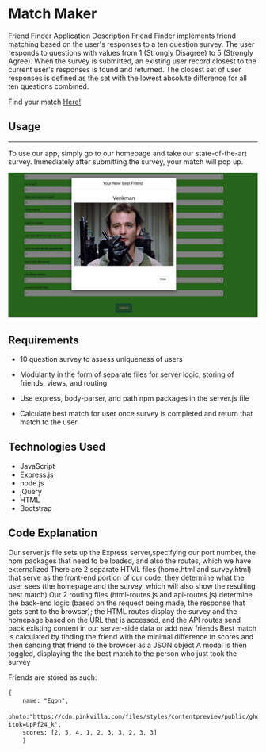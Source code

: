 
# Match Maker

Friend Finder Application
Description
Friend Finder implements friend matching based on the user's responses to a ten question survey. The user responds to questions with values from 1 (Strongly Disagree) to 5 (Strongly Agree). When the survey is submitted, an existing user record closest to the current user's responses is found and returned. The closest set of user responses is defined as the set with the lowest absolute difference for all ten questions combined.


Find your match [Here!]()

## Usage
___

To use our app, simply go to our homepage and take our state-of-the-art survey. Immediately after submitting the survey, your match will pop up. 

![pic](img/img-1.png)


## Requirements
* 10 question survey to assess uniqueness of users
* Modularity in the form of separate files for server logic, storing of friends, views, and routing
* Use express, body-parser, and path npm packages in the server.js file

* Calculate best match for user once survey is completed and return that match to the user

## Technologies Used
* JavaScript
* Express.js
* node.js
* jQuery
* HTML
* Bootstrap

## Code Explanation
Our server.js file sets up the Express server,specifying our port number, the npm packages that need to be loaded, and also the routes, which we have externalized
There are 2 separate HTML files (home.html and survey.html) that serve as the front-end portion of our code; they determine what the user sees (the homepage and the survey, which will also show the resulting best match)
Our 2 routing files (html-routes.js and api-routes.js) determine the back-end logic (based on the request being made, the response that gets sent to the browser); the HTML routes display the survey and the homepage based on the URL that is accessed, and the API routes send back existing content in our server-side data or add new friends
Best match is calculated by finding the friend with the minimal difference in scores and then sending that friend to the browser as a JSON object
A modal is then toggled, displaying the the best match to the person who just took the survey

Friends are stored as such:
```
{
    name: "Egon",
	photo:"https://cdn.pinkvilla.com/files/styles/contentpreview/public/ghostbusters_3.jpg?itok=UpPf24_k",
	scores: [2, 5, 4, 1, 2, 3, 3, 2, 3, 3]
	}
```

